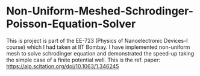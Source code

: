 # Non-Uniform-Meshed-Schrodinger-Poisson-Equation-Solver
This is project is part of the EE-723 (Physics of Nanoelectronic Devices-I course) which I had taken at IIT Bombay. I have implemented non-uniform mesh to solve schrodinger equation and demonstrated the speed-up taking the simple case of a finite potential well. This is the ref. paper: https://aip.scitation.org/doi/10.1063/1.346245
